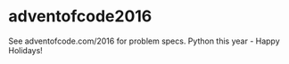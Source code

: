 # adventofcode2016

See adventofcode.com/2016 for problem specs. Python this year - Happy Holidays!
